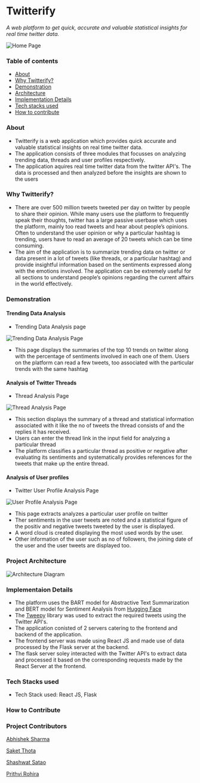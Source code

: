 # Twitterify
*A web platform to get quick, accurate and valuable statistical insights for real time twitter data.*

![Home Page](https://github.com/SaketThota/Twitterify/blob/main/Assets/Trending_Section.png?raw=true "Home Page")

### Table of contents

- [About](https://github.com/SaketThota/Twitterify#about)                           
- [Why Twitterify?](https://github.com/SaketThota/Twitterify#why-twitterify)                  
- [Demonstration](https://github.com/SaketThota/Twitterify#demonstration)                   
- [Architecture](https://github.com/SaketThota/Twitterify#project-architecture) 
- [Implementation Details](https://github.com/SaketThota/Twitterify#implementaion-details) 
- [Tech stacks used](https://github.com/SaketThota/Twitterify#tech-stacks-used)
- [How to contribute](https://github.com/SaketThota/Twitterify#project-contributors)   

### About
- Twitterify is a web application which provides quick accurate and valuable statistical insights on real time twitter data.
- The application consists of three modules that focusses on analyzing trending data, threads and user profiles respectively.
- The application aquires real time twitter data from the twitter API's. The data is processed and then analyzed before the insights are shown to the users

### Why Twitterify?
- There are over 500 million tweets tweeted per day on twitter by people to share their opinion. While many users use the platform to frequently speak their thoughts, twitter has a large passive userbase which uses the platform, mainly too read tweets and hear about people’s opinions. Often to understand the user opinion or why a particular hashtag is trending, users have to read an average of 20 tweets which can be time consuming. 
- The aim of the application is to summarize trending data on twitter or data present in a lot of tweets (like threads, or a particular hashtag) and provide insightful information based on  the sentiments expressed along with the emotions involved. The application can be extremely useful for all sections to understand people’s opinions regarding the current affairs in the world effectively. 

### Demonstration

#### Trending Data Analysis
- Trending Data Analysis page

![Trending Data Analysis Page](https://github.com/SaketThota/Twitterify/blob/main/Assets/Trending_Section.png?raw=true "Trending Data Analysis Page")

- This page displays the summaries of the top 10 trends on twitter along with the percentage of sentiments involved in each one of them. Users on the platform can read a few tweets, too associated with the particular trends with the same hashtag

#### Analysis of Twitter Threads
- Thread Analysis Page

![Thread Analysis Page](https://github.com/SaketThota/Twitterify/blob/main/Assets/Thread_Summarizer.png?raw=true "Thread Analysis Page")

- This section displays the summary of a thread and statistical information associated with it like the no of tweets the thread consists of and the replies it has received.
- Users can enter the thread link in the input field for analyzing a particular thread
- The platform classifies a particular thread as positive or negative after evaluating its sentiments and systematically provides references for the tweets that make up the entire thread.

#### Analysis of User profiles
- Twitter User Profile Analysis Page

![User Profile Analysis Page](https://github.com/SaketThota/Twitterify/blob/main/Assets/Profile_Analysis.png?raw=true "User Profile Analysis Page")

- This page extracts analyzes a particular user profile on twitter
- Ther sentiments in the user tweets are noted and a statistical figure of the positiv and negative tweets tweeted by the user is displayed.
- A word cloud is created displaying the most used words by the user.
- Other information of the user such as no of followers, the joining date of the user and the user tweets are displayed too.

### Project Architecture

![Architecture Diagram](https://github.com/SaketThota/Twitterify/blob/main/Assets/Architecture.png?raw=true "Architecture Diagram")


### Implementaion Details
- The platform uses the BART model for Abstractive Text Summarization and BERT model for Sentiment Analysis from [Hugging Face]("https://huggingface.co/")
- The [Tweepy]("https://www.tweepy.org/") library was used to extract the required tweets using the Twitter API's.
- The application conisted of 2 servers catering to the frontend and backend of the application.
- The frontend server was made using React JS and made use of data processed by the Flask server at the backend.
- The flask server soley interacted with the Twitter API's to extract data and processed it based on the corresponding requests made by the React Server at the frontend.

### Tech Stacks used
- Tech Stack used: React JS, Flask

### How to Contribute


### Project Contributors
[Abhishek Sharma](https://github.com/Abhi-tech-09)

[Saket Thota](https://github.com/SaketThota)

[Shashwat Satao](https://github.com/kafka-654)

[Prithvi Rohira](https://github.com/prithvirohira8)

